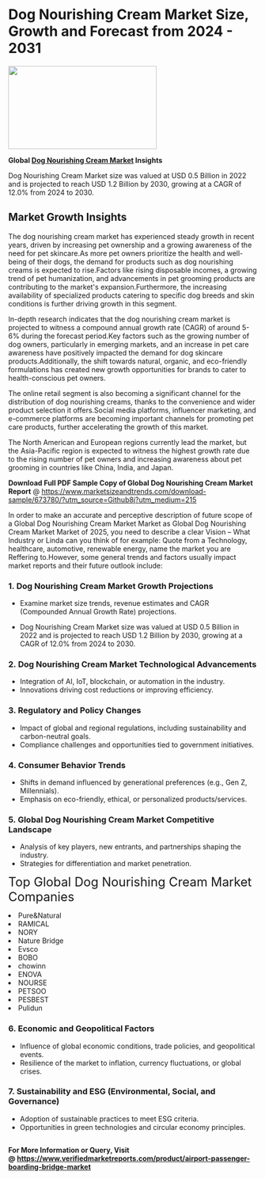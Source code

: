 <H1>Dog Nourishing Cream Market Size, Growth and Forecast from 2024 - 2031</H1><img class="aligncenter size-medium wp-image-584254" src="https://thirdeyenews.in/wp-content/uploads/2024/09/Global-Market-Research-300x168.jpeg" alt="" width="300" height="168" /><p><strong>Global&nbsp;<a href="https://www.marketsizeandtrends.com/download-sample/673780/?utm_source=Github8j?utm_medium=215">Dog Nourishing Cream Market</a> Insights</strong></p><p>Dog Nourishing Cream Market size was valued at USD 0.5 Billion in 2022 and is projected to reach USD 1.2 Billion by 2030, growing at a CAGR of 12.0% from 2024 to 2030.</p><p><h2>Market Growth Insights</h2> <p>The dog nourishing cream market has experienced steady growth in recent years, driven by increasing pet ownership and a growing awareness of the need for pet skincare.As more pet owners prioritize the health and well-being of their dogs, the demand for products such as dog nourishing creams is expected to rise.Factors like rising disposable incomes, a growing trend of pet humanization, and advancements in pet grooming products are contributing to the market's expansion.Furthermore, the increasing availability of specialized products catering to specific dog breeds and skin conditions is further driving growth in this segment.</p> <p>In-depth research indicates that the dog nourishing cream market is projected to witness a compound annual growth rate (CAGR) of around 5-6% during the forecast period.Key factors such as the growing number of dog owners, particularly in emerging markets, and an increase in pet care awareness have positively impacted the demand for dog skincare products.Additionally, the shift towards natural, organic, and eco-friendly formulations has created new growth opportunities for brands to cater to health-conscious pet owners.</p> <p>The online retail segment is also becoming a significant channel for the distribution of dog nourishing creams, thanks to the convenience and wider product selection it offers.Social media platforms, influencer marketing, and e-commerce platforms are becoming important channels for promoting pet care products, further accelerating the growth of this market.</p> <p>The North American and European regions currently lead the market, but the Asia-Pacific region is expected to witness the highest growth rate due to the rising number of pet owners and increasing awareness about pet grooming in countries like China, India, and Japan.</p> <p><span class=""><strong>Download Full PDF Sample Copy of Global Dog Nourishing Cream Market Report</strong> @ <a href="https://www.marketsizeandtrends.com/download-sample/673780/?utm_source=Github8j?utm_medium=215" target="_blank">https://www.marketsizeandtrends.com/download-sample/673780/?utm_source=Github8j?utm_medium=215</a></span></p><p>In order to make an accurate and perceptive description of future scope of a Global&nbsp;Dog Nourishing Cream Market Market as Global&nbsp;Dog Nourishing Cream Market Market of 2025, you need to describe a clear Vision &ndash; What Industry or Linda can you think of for example: Quote from a Technology, healthcare, automotive, renewable energy, name the market you are Reffering to.However, some general trends and factors usually impact market reports and their future outlook include:</p><h3>1.&nbsp;<strong>Dog Nourishing Cream Market Growth Projections</strong></h3><ul><li>Examine market size trends, revenue estimates and CAGR (Compounded Annual Growth Rate) projections.</li><li><p>Dog Nourishing Cream Market size was valued at USD 0.5 Billion in 2022 and is projected to reach USD 1.2 Billion by 2030, growing at a CAGR of 12.0% from 2024 to 2030.</p></li></ul><h3>2.&nbsp;<strong>Dog Nourishing Cream Market Technological Advancements</strong></h3><ul><li>Integration of AI, IoT, blockchain, or automation in the industry.</li><li>Innovations driving cost reductions or improving efficiency.</li></ul><h3>3.&nbsp;<strong>Regulatory and Policy Changes</strong></h3><ul><li>Impact of global and regional regulations, including sustainability and carbon-neutral goals.</li><li>Compliance challenges and opportunities tied to government initiatives.</li></ul><h3>4.&nbsp;<strong>Consumer Behavior Trends</strong></h3><ul><li>Shifts in demand influenced by generational preferences (e.g., Gen Z, Millennials).</li><li>Emphasis on eco-friendly, ethical, or personalized products/services.</li></ul><h3>5.&nbsp;<strong>Global Dog Nourishing Cream Market Competitive Landscape</strong></h3><ul><li>Analysis of key players, new entrants, and partnerships shaping the industry.</li><li>Strategies for differentiation and market penetration.</li></ul><p data-pm-slice="1 1 []"><span style="color: inherit; font-family: inherit; font-size: 25px;">Top Global Dog Nourishing Cream Market Companies</span></p><div class="" data-test-id=""><p><li>Pure&Natural</li><li> RAMICAL</li><li> NORY</li><li> Nature Bridge</li><li> Evsco</li><li> BOBO</li><li> chowinn</li><li> ENOVA</li><li> NOURSE</li><li> PETSOO</li><li> PESBEST</li><li> Pulidun</li></p></div><h3>6.&nbsp;<strong>Economic and Geopolitical Factors</strong></h3><ul><li>Influence of global economic conditions, trade policies, and geopolitical events.</li><li>Resilience of the market to inflation, currency fluctuations, or global crises.</li></ul><h3>7.&nbsp;<strong>Sustainability and ESG (Environmental, Social, and Governance)</strong></h3><ul><li>Adoption of sustainable practices to meet ESG criteria.</li><li>Opportunities in green technologies and circular economy principles.</li></ul><h2><strong style="font-size: 14px;">For More Information or Query, Visit @&nbsp;</strong><a style="background-color: #ffffff; font-size: 14px;" href="https://www.marketsizeandtrends.com/report/dog-nourishing-cream-market/" target="_blank">https://www.verifiedmarketreports.com/product/airport-passenger-boarding-bridge-market</a></h2>